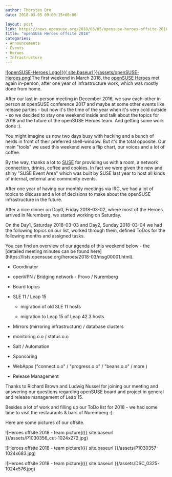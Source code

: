 ```yaml
---
author: Thorsten Bro
date: 2018-03-05 09:00:15+00:00

layout: post
link: https://news.opensuse.org/2018/03/05/opensuse-heroes-offsite-2018/
title: "openSUSE Heroes offsite 2018"
categories:
- Announcements
- Events
- Heroes
- Infrastructure
---
```

[![openSUSE-Heroes Logo]({{ site.baseurl }}/assets/openSUSE-Heroes.png)](https://en.opensuse.org/openSUSE:Heroes)The first weekend in March 2018, the [openSUSE Heroes](https://en.opensuse.org/openSUSE:Heroes) met again in-person, after one year of infrastructure work, which was mostly done from home.

After our last in-person meeting in December 2016, we saw each-other in person at openSUSE conference 2017 and maybe at some other events like release parties - but now it's the time of the year when it's very cold outside - so we decided to stay one weekend inside and talk about the topics for 2018 and the future of the openSUSE Heroes team. And getting some work done :).

You might imagine us now two days busy with hacking and a bunch of nerds in front of their preferred shell-window. But it's the total opposite. Our main "tools" we used this weekend were a flip chart, our voices and a lot of coffee.

By the way, thanks a lot to [SUSE](https://www.suse.com/de-de/) for providing us with a room, a network connection, drinks, coffee and cookies. In fact we were given the new and shiny "SUSE Event Area" which was built by SUSE last year to host all kinds of internal, external and community events.

After one year of having our monthly meetings via IRC, we had a lot of topics to discuss and a lot of decisions to make about the openSUSE infrastructure in the future.

After a nice dinner on Day0, Friday 2018-03-02, where most of the Heroes arrived in Nuremberg, we started working on Saturday.

On the Day1, Saturday 2018-03-03 and Day2, Sunday 2018-03-04 we had the following topics on our list, worked through them, defined ToDos for the following months and assigned tasks.

<!-- more -->You can find an overview of our agenda of this weekend below - the [detailed meeting minutes can be found here](https://lists.opensuse.org/heroes/2018-03/msg00001.html).



 	
  * Coordinator

 	
  * openVPN / Bridging network - Provo / Nuremberg

 	
  * Board topics

 	
  * SLE 11 / Leap 15

 	
    * migration of old SLE 11 hosts

 	
    * migration to Leap 15 of Leap 42.3 hosts




 	
  * Mirrors (mirroring infrastructure) / database clusters

 	
  * monitoring.o.o / status.o.o

 	
  * Salt / Automation

 	
  * Sponsoring

 	
  * WebApps ("connect.o.o" / "progress.o.o" / "beans.o.o" / more )

 	
  * Release Management


Thanks to Richard Brown and Ludwig Nussel for joining our meeting and answering our questions regarding openSUSE board and project in general and release management of Leap 15.

Besides a lot of work and filling up our ToDo list for 2018 - we had some time to visit the restaurants & bars of Nuremberg :).

Here are some pictures of our offsite.

![Heroes offsite 2018 - team picture]({{ site.baseurl }}/assets/P1030356_cut-1024x272.jpg)

![Heroes offsite 2018 - team picture]({{ site.baseurl }}/assets/P1030357-1024x683.jpg)

![Heroes offsite 2018 - team picture]({{ site.baseurl }}/assets/DSC_0325-1024x576.jpg)		
